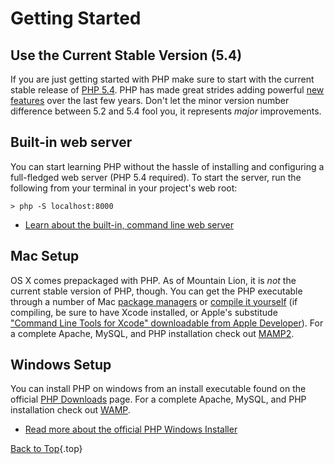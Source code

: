 # Getting Started

## Use the Current Stable Version (5.4)

If you are just getting started with PHP make sure to start with the current stable release of [PHP 5.4][php-release]. PHP has made great strides adding powerful [new features](#language_highlights) over the last few years. Don't let the minor version number difference between 5.2 and 5.4 fool you, it represents _major_ improvements.

## Built-in web server

You can start learning PHP without the hassle of installing and configuring a full-fledged web server (PHP 5.4 required). To start the server, run the following from your terminal in your project's web root:

    > php -S localhost:8000

* [Learn about the built-in, command line web server][cli-server]

[php-release]: http://www.php.net/downloads.php
[cli-server]: http://www.php.net/manual/en/features.commandline.webserver.php

## Mac Setup

OS X comes prepackaged with PHP. As of Mountain Lion, it is _not_ the current stable version of PHP, though. You can get the PHP executable through a number of Mac [package managers][mac-package-managers] or [compile it yourself][mac-compile] (if compiling, be sure to have Xcode installed, or Apple's substitude ["Command Line Tools for Xcode" downloadable from Apple Developer][apple-developer]). For a complete Apache, MySQL, and PHP installation check out [MAMP2][mamp-downloads].

[mac-package-managers]: http://www.php.net/manual/en/install.macosx.packages.php
[mac-compile]: http://www.php.net/manual/en/install.macosx.compile.php
[xcode-gcc-substitution]: https://github.com/kennethreitz/osx-gcc-installer
[apple-developer]: https://developer.apple.com/downloads
[mamp-downloads]: http://www.mamp.info/en/downloads/index.html

## Windows Setup

You can install PHP on windows from an install executable found on the official [PHP Downloads][php-downloads] page. For a complete Apache, MySQL, and PHP installation check out [WAMP][wamp-installer].

* [Read more about the official PHP Windows Installer][windows-installer]

[php-downloads]: http://www.php.net/downloads.php
[windows-installer]: http://www.php.net/manual/en/install.windows.installer.msi.php
[wamp-installer]: http://www.wampserver.com/


[Back to Top](#top){.top}

